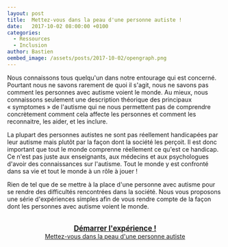 ```yaml
---
layout: post
title:  Mettez-vous dans la peau d'une personne autiste !
date:   2017-10-02 08:00:00 +0100
categories: 
  - Ressources
  - Inclusion
author: Bastien
oembed_image: /assets/posts/2017-10-02/opengraph.png
---
```


Nous connaissons tous quelqu'un dans notre entourage qui est concerné.
Pourtant nous ne savons rarement de quoi il s'agit, nous ne savons pas comment les personnes avec autisme voient le monde. Au mieux, nous connaissons seulement une description 
théorique des principaux «&nbsp;symptomes&nbsp;» de l'autisme qui ne nous permettent pas de comprendre concrètement
comment cela affecte les personnes et comment les reconnaitre, les aider, et les inclure.

La plupart des personnes autistes ne sont pas réellement handicapées par leur autisme mais plutôt par la façon dont la société les perçoit. Il est donc important que 
tout le monde comprenne réellement ce qu'est ce handicap. Ce n'est pas juste aux enseignants, aux médecins et aux psychologues d'avoir des connaissances sur l'autisme.
Tout le monde y est confronté dans sa vie et tout le monde à un rôle à jouer&nbsp;!

Rien de tel que de se mettre à la place d'une personne avec autisme pour se rendre des difficultés rencontrées dans la société.
Nous vous proposons une série d'expériences simples afin de vous rendre compte de la façon dont les personnes avec autisme voient le monde.

<a href="/mettez-vous-dans-la-peau-d-une-personne-autiste/">
<span style="text-align:center; font-size:1.2em; margin: 2em 2em 0 2em; display:block;">
<strong>Démarrer l'expérience !</strong>
</span>
<span style="text-align:center; margin: 0 0 2em 0; display: block;">
Mettez-vous dans la peau d'une personne autiste
</span>
</a>




